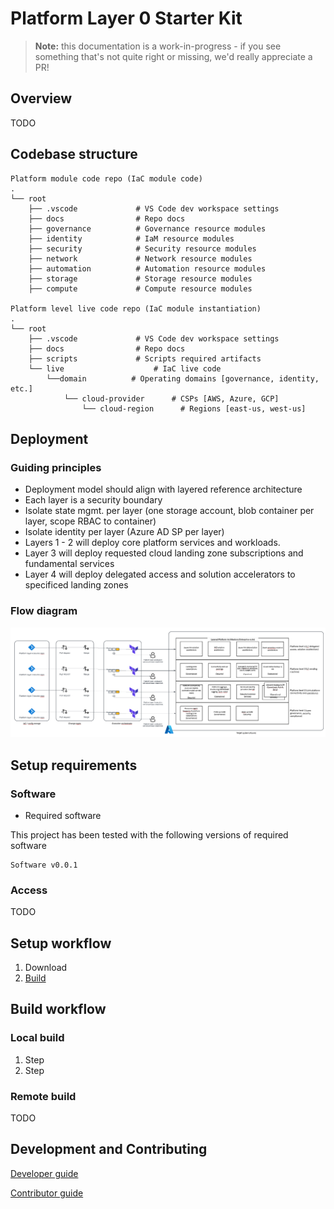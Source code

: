 # Platform Layer 0 Starter Kit

> **Note:** this documentation is a work-in-progress - if you see something that's not quite right or missing, we'd really appreciate a PR!

## Overview

TODO

## Codebase structure

    Platform module code repo (IaC module code)
    .
    └── root
        ├── .vscode             # VS Code dev workspace settings
        ├── docs                # Repo docs
        ├── governance          # Governance resource modules
        ├── identity            # IaM resource modules
        ├── security            # Security resource modules
        ├── network             # Network resource modules
        ├── automation          # Automation resource modules 
        ├── storage             # Storage resource modules
        ├── compute             # Compute resource modules

    Platform level live code repo (IaC module instantiation)
    .
    └── root
        ├── .vscode             # VS Code dev workspace settings
        ├── docs                # Repo docs
        ├── scripts             # Scripts required artifacts            
        └── live                    # IaC live code
            └──domain          # Operating domains [governance, identity, etc.]
                └── cloud-provider      # CSPs [AWS, Azure, GCP]
                    └── cloud-region      # Regions [east-us, west-us]

## Deployment

### Guiding principles
* Deployment model should align with layered reference architecture
* Each layer is a security boundary
* Isolate state mgmt. per layer (one storage account, blob container per layer, scope RBAC to container)
* Isolate identity per layer (Azure AD SP per layer) 
* Layers 1 - 2 will deploy core platform services and workloads.  
* Layer 3 will deploy requested cloud landing zone subscriptions and fundamental services
* Layer 4 will deploy delegated access and solution accelerators to specificed landing zones

### Flow diagram
![Deployment workflow design](./docs/platform-deployment.png "Deployment Workflow")

## Setup requirements

### Software

* Required software

This project has been tested with the following versions of required software

    Software v0.0.1

### Access

TODO

## Setup workflow

1. Download
2. [Build](#build)

## Build workflow

### Local build

1. Step
2. Step

### Remote build
TODO

## Development and Contributing  

[Developer guide](docs/guide-development.md)

[Contributor guide](CONTRIBUTING.md)